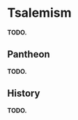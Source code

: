 # Tsalemism
**TODO.**

## Pantheon
**TODO.**

## History
**TODO.**

<!-- It is indubitable that astral concepts are commonly associated to divinities, and no religion reflects this as clearly as Tsalemism.
Tsalemism is a belief that originally gained popularity in the coasts of Krudzal, quickly becoming the official religion of the nation and of many thulkraka irds.
Due to its proximity to the north pole, Krudzal experiences long polar days and nights every year, and this irregular schedule naturally led to the personification of night and day.

Day is associated to Jua\~nansiz, a rainbow-colored heron that brings daylight and colors to the entirety of the polar region.
Jua\~nansiz eternally hunts Dzadsiz, a black raven who in turn seeks to tire the heron and finally feast on its exhausted body.
The birds' duel is unending, and the wreckage of their battle is used to explain the chaotic fjords in the Northern Territories.

The boreal lights seen near the pole are Jua\~nansiz's trail.
The mountainous landscape of Stinos are the places where Dzadsiz fell, struck by the heron.
% The endless mists were created by the raven in an attempt to hide from Jua\~nansiz.
These and many other natural phenomena of the Northern Territories are explained by the birds and their eternal duel.

The two birds are not worshiped equally, but their wrath is feared by all.
A sailor may produce a small temple to appease Dzadsiz before sailing, and a cartographer may sing a praise to Jua\~nansiz before taking flight. -->

